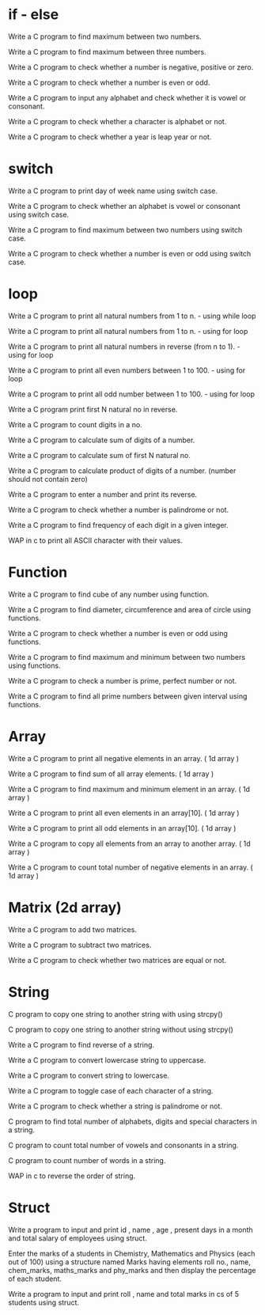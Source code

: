 # if - else

Write a C program to find maximum between two numbers.

Write a C program to find maximum between three numbers.

Write a C program to check whether a number is negative, positive or zero.

Write a C program to check whether a number is even or odd.

Write a C program to input any alphabet and check whether it is vowel or consonant.

Write a C program to check whether a character is alphabet or not.

Write a C program to check whether a year is leap year or not.

# switch

Write a C program to print day of week name using switch case.

Write a C program to check whether an alphabet is vowel or consonant using switch case.

Write a C program to find maximum between two numbers using switch case.

Write a C program to check whether a number is even or odd using switch case.

# loop

Write a C program to print all natural numbers from 1 to n. - using while loop

Write a C program to print all natural numbers from 1 to n. - using for loop

Write a C program to print all natural numbers in reverse (from n to 1). - using for loop

Write a C program to print all even numbers between 1 to 100. - using for loop

Write a C program to print all odd number between 1 to 100. - using for loop

Write a C program print first  N natural no in reverse. 

Write a C program to count digits in a no. 

Write a C program to calculate sum of digits of a number.

Write a C program to calculate sum of first N  natural no.

Write a C program to calculate product of digits of a number. (number should not contain zero)   

Write a C program to enter a number and print its reverse.

Write a C program to check whether a number is palindrome or not.

Write a C program to find frequency of each digit in a given integer.

WAP in c to print all ASCII character with their values.

# Function

Write a C program to find cube of any number using function.

Write a C program to find diameter, circumference and area of circle using functions.

Write a C program to check whether a number is even or odd using functions.

Write a C program to find maximum and minimum between two numbers using functions.

Write a C program to check a number is prime, perfect number or not.

Write a C program to find all prime numbers between given interval using functions.

# Array

Write a C program to print all negative elements in an array. ( 1d array )

Write a C program to find sum of all array elements. ( 1d array )

Write a C program to find maximum and minimum element in an array. ( 1d array )

Write a C program to print all even elements in an array[10]. ( 1d array )

Write a C program to print all odd elements in an array[10]. ( 1d array )

Write a C program to copy all elements from an array to another array. ( 1d array )

Write a C program to count total number of negative elements in an array. ( 1d array )

# Matrix (2d array)

Write a C program to add two matrices.

Write a C program to subtract two matrices.

Write a C program to check whether two matrices are equal or not.

# String

C program to copy one string to another string with using strcpy()

C program to copy one string to another string without using strcpy()

Write a C program to find reverse of a string.

Write a C program to convert lowercase string to uppercase.

Write a C program to convert string to lowercase.

Write a C program to toggle case of each character of a string.

Write a C program to check whether a string is palindrome or not.

C program to find total number of alphabets, digits and special characters in a string.

C program to count total number of vowels and consonants in a string.

C program to count number of words in a string.

WAP in c to reverse the order of string.

# Struct

Write a program to input and print id , name , age , present days in a month and total salary of employees using struct.

Enter the marks of a students in Chemistry, Mathematics and Physics (each out of 100) using a structure named Marks having elements roll no., name, chem_marks, maths_marks and phy_marks and then display the percentage of each student.

Write a program to input and print roll , name and total marks in cs of 5 students using struct.
